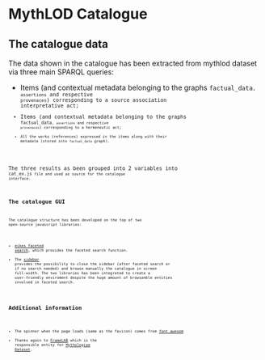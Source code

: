# MythLOD Catalogue

## The catalogue data
The data shown in the catalogue has been extracted from mythlod dataset via three main SPARQL queries: 
* Items (and contextual metadata belonging to the graphs <code>factual_data<code>, <code>assertions</code> and respective <code>provenaces</code>) corresponding to a source association interpretative act;
* Items (and contextual metadata belonging to the graphs <code>factual_data<code>, <code>assertions</code> and respective <code>provenaces</code>) corresponding to a hermeneutic act;
* All the works (references) expressed in the items along with their metadata (stored into <code>factual_data</code> graph). 

The three results as been grouped into 2 variables into <code>cat_ex.js<code> file and used as source for the catalogue interface.  

## The catalogue GUI
The catalogue structure has been developed on the top of two open-source javascript libraries: 
* [eikes faceted search](https://eikes.github.io/facetedsearch/), which provides the faceted search function.
* The [sidebar](https://bootstrapious.com/p/bootstrap-sidebar)  provides the possibility to close the sidebar (after faceted search or if no search needed) and browse manually the catalogue in screen full-width. 
The two libraries has been integrated to create a user-friendly enviroment despite the huge amount of browsanble entities involved in faceted search.

## Additional information 
* The spinner when the page loads (same as the favicon) comes from [font awesom](https://fontawesome.com/)
* Thanks again to [FrameLAB](https://patrimonioculturale.unibo.it/) which is the responsible entity for [Mythologiae Dataset](https://patrimonioculturale.unibo.it/mythologiae/). 



